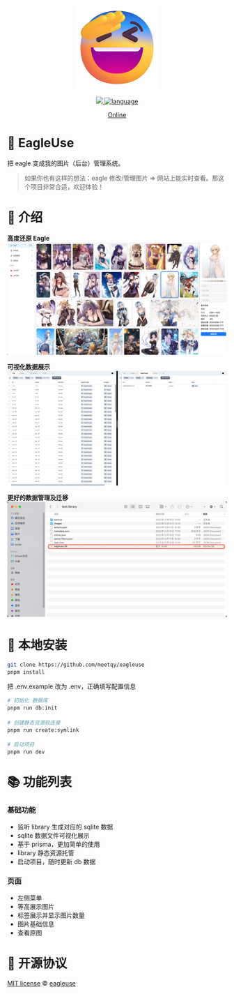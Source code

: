<p align='center'>
<img src='./public/favicon.png' width='192' height='192' />
</p>

<p align='center'>
    <a href="https://github.com/meetqy/eagleuse/blob/master/LICENSE" target="_blank">
        <img src="https://img.shields.io/github/license/meetqy/eagleuse"/>
    </a>
    <a href="https://www.typescriptlang.org" target="_black">
        <img src="https://img.shields.io/badge/language-TypeScript-blue.svg" alt="language">
    </a>
</p>

<p align='center'>
    <a href='https://rao.pics'>Online</a>
</p>

# 🦑 EagleUse

把 eagle 变成我的图片（后台）管理系统。

> 如果你也有这样的想法：eagle 修改/管理图片 => 网站上能实时查看。那这个项目非常合适，欢迎体验！

# 👀 介绍

**高度还原 Eagle**
![](./readme/1.jpg)

**可视化数据展示**
![](./readme/2.jpg)

**更好的数据管理及迁移**
![](./readme/3.jpg)

# 🚀 本地安装

```sh
git clone https://github.com/meetqy/eagleuse
pnpm install
```

把 .env.example 改为 .env，正确填写配置信息

```sh
# 初始化 数据库
pnpm run db:init

# 创建静态资源软连接
pnpm run create:symlink

# 启动项目
pnpm run dev
```

# 📚 功能列表

### 基础功能

- 监听 library 生成对应的 sqlite 数据
- sqlite 数据文件可视化展示
- 基于 prisma，更加简单的使用
- library 静态资源托管
- 启动项目，随时更新 db 数据

### 页面

- 左侧菜单
- 等高展示图片
- 标签展示并显示图片数量
- 图片基础信息
- 查看原图

# 📄 开源协议

[MIT license](https://github.com/meetqy/eagleuse/blob/master/LICENSE) © [eagleuse](https://github.com/eagleuse)
